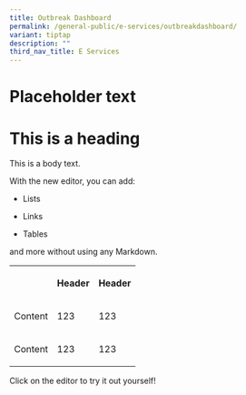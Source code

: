 ```yaml
---
title: Outbreak Dashboard
permalink: /general-public/e-services/outbreakdashboard/
variant: tiptap
description: ""
third_nav_title: E Services
---
```

<h1>Placeholder text</h1><h1>This is a heading</h1><p>This is a body text.</p><p>With the new editor, you can add:</p><ul data-tight="true" class="tight"><li><p>Lists</p></li><li><p>Links</p></li><li><p>Tables</p></li></ul><p>and more without using any Markdown.</p><table><tbody><tr><th rowspan="1" colspan="1"><p></p></th><th rowspan="1" colspan="1"><p>Header</p></th><th rowspan="1" colspan="1"><p>Header</p></th></tr><tr><td rowspan="1" colspan="1"><p>Content</p></td><td rowspan="1" colspan="1"><p>123</p></td><td rowspan="1" colspan="1"><p>123</p></td></tr><tr><td rowspan="1" colspan="1"><p>Content</p></td><td rowspan="1" colspan="1"><p>123</p></td><td rowspan="1" colspan="1"><p>123</p></td></tr></tbody></table><p>Click on the editor to try it out yourself!</p>